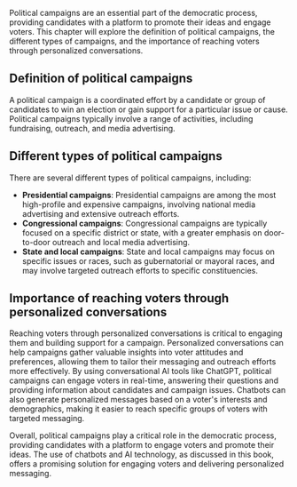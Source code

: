 
Political campaigns are an essential part of the democratic process, providing candidates with a platform to promote their ideas and engage voters. This chapter will explore the definition of political campaigns, the different types of campaigns, and the importance of reaching voters through personalized conversations.

Definition of political campaigns
---------------------------------

A political campaign is a coordinated effort by a candidate or group of candidates to win an election or gain support for a particular issue or cause. Political campaigns typically involve a range of activities, including fundraising, outreach, and media advertising.

Different types of political campaigns
--------------------------------------

There are several different types of political campaigns, including:

* **Presidential campaigns**: Presidential campaigns are among the most high-profile and expensive campaigns, involving national media advertising and extensive outreach efforts.
* **Congressional campaigns**: Congressional campaigns are typically focused on a specific district or state, with a greater emphasis on door-to-door outreach and local media advertising.
* **State and local campaigns**: State and local campaigns may focus on specific issues or races, such as gubernatorial or mayoral races, and may involve targeted outreach efforts to specific constituencies.

Importance of reaching voters through personalized conversations
----------------------------------------------------------------

Reaching voters through personalized conversations is critical to engaging them and building support for a campaign. Personalized conversations can help campaigns gather valuable insights into voter attitudes and preferences, allowing them to tailor their messaging and outreach efforts more effectively. By using conversational AI tools like ChatGPT, political campaigns can engage voters in real-time, answering their questions and providing information about candidates and campaign issues. Chatbots can also generate personalized messages based on a voter's interests and demographics, making it easier to reach specific groups of voters with targeted messaging.

Overall, political campaigns play a critical role in the democratic process, providing candidates with a platform to engage voters and promote their ideas. The use of chatbots and AI technology, as discussed in this book, offers a promising solution for engaging voters and delivering personalized messaging.
